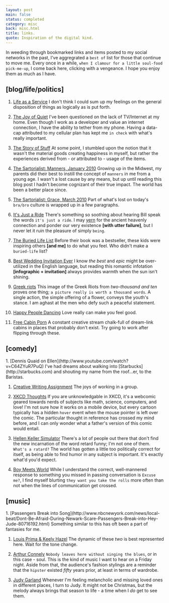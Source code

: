 ```yaml
---
layout: post
main: false
status: completed
category: misc
back: misc.html
title: links.
quote: Inspiration of the digital kind.
---
```


In weeding through bookmarked links and items posted to my social networks in the past, I've aggregrated a `best of` list for those that continue to move me. Every once in a while, `when I clamour for a little soul-food pick-me-up`, I come back here, clicking with a vengeance. I hope you enjoy them as much as I have.

<h2>[blog/life/politics]</h2>

1. [Life as a Service](http://jacquesmattheij.com/life-as-a-service)
I don't think I could sum up my feelings on the general disposition of things as logically as is put forth.

1. [The Joy of Quiet](https://www.nytimes.com/2012/01/01/opinion/sunday/the-joy-of-quiet.html)
I've been questioned on the lack of TV/Internet at my home. Even though I work as a developer and value an internet connection, I have the ability to tether from my phone. Having a data-cap attributed to my cellular plan has kept me `in check` with what's really important.

1. [The Story of Stuff](http://www.storyofstuff.org/movies-all/story-of-stuff)
At some point, I stumbled upon the notion that it wasn't the material goods creating happiness in myself, but rather the experiences derived from - or attributed to - usage of the items. 

1. [The Sartorialist: Manners, January 2010](http://www.thesartorialist.com/photos/a-graceful-man-a-gentleman/)
Growing up in the Midwest, my parents did their best to instill the concept of `manners` in me from a young age. I wasn't a lost cause by any means, but up until reading this blog post I hadn't become cognizant of their true impact. The world has been a better place since.

1. [The Sartorialist: Grace, March 2010](http://www.thesartorialist.com/photos/a-walk-with-mr-barbera-milano/)
Part of what's lost on today's `bra/bro` culture is wrapped up in a few paragraphs. 

1. [It's Just a Ride](https://www.youtube.com/watch?v=iMUiwTubYu0)
There's something so soothing about hearing Bill speak the words `it's just a ride`. I may [yern](http://www.poets.org/viewmedia.php/prmMID/15308) for the ancient heavenly connection and ponder our very existence **\[with utter failure\]**, but I never let it ruin the pleasure of simply `being`.

1. [The Buried Life List](https://www.facebook.com/tbl/app_6009294086)
Before their book was a bestseller, these kids were inspiring others **\[and me\]** to do what you feel. Who didn't make a `buried-life` list?

1. [Best Wedding Invitation Ever](http://metalmother.com/motherboard/index.php/2008/11/married)
I know _the best_ and _epic_ might be over-utilized in the English language, but reading this romantic infotation **\[infographic + invitation\]** always provides warmth when the sun isn't shining.

1. [Greek riots](http://cache.boston.com/universal/site_graphics/blogs/bigpicture/athens_12_15/a16_17333817.jpg)
This image of the Greek Riots from _two-thousand and ten_ proves one thing; `a picture really is worth a thousand words`. A single action, the simple offering of a flower, conveys the youth's stance. I am aghast at the men who defy such a peaceful statement.

1. [Happy People Dancing](http://apod.nasa.gov/apod/ap080722.html)
Love really can make you feel good.

1. [Free Cabin Porn](http://freecabinporn.com)
A constant creative stream chalk-full of dream-link cabins in places that probably don't exist. Try going to work after flipping through these.

<h2>[comedy]</h2>
1. [Dennis Quaid on Ellen](http://www.youtube.com/watch?v=C64ZYuR7PuQ)
I've had dreams about walking into [Starbucks](http://starbucks.com) and shouting my name from the roof...er, to the Baristas.

1. [Creative Writing Assignment](http://www.kontraband.com/pics/22193/FW-FW-FW-Creative-Writing-Assignment)
The joys of working in a group.

1. [XKCD Thoughts](http://xkcd.com/275/)
If you are unknowledgable in XKCD, it's a webcomic geared towards nerds of subjects like math, science, computers, and love! I'm not sure how it works on a mobile device, but every cartoon typically has a hidden `hover` event when the mouse pointer is left over the comic. The particular thought in reference has crossed my mind before, and I can only wonder what a father's version of this comic would entail.

1. [Hellen Keller Simulator](http://helenkellersim.com)
There's a lot of people out there that don't find the new incarnation of the word retard funny; I'm not one of them. `What's a ratard?` The world has gotten a little too politically correct for itself, as being able to find humor in any subject is important. It's exactly what'd you'd expect.

1. [Boy Meets World](http://www.youtube.com/watch?v=dOpyK0qT8F8)
While I understand the correct, well-mannered response to something you missed in passing conversation is `Excuse me?`, I find myself blurting `they want you take the rolls` more often than not when the lines of communication get crossed.

<h2>[music]</h2>
1. [Passengers Break into Song](http://www.nbcnewyork.com/news/local-beat/Dont-Be-Afraid-During-Newark-Scare-Passengers-Break-into-Hey-Jude-80716192.html)
Something similar to this has oft been a part of fantasies for me. 

1. [Louis Prima &amp; Keely Hazel](http://www.youtube.com/watch?v=fAP9hC4GP_U&feature=related)
The dynamic of these _two_ is best represented here. Wait for the tone change.

1. [Arthur Connely](http://www.youtube.com/watch?v=HhCoDd21QpE)
`Nobody leaves here without singing the blues`, or in this case - soul. This is the kind of music I want to hear on a Friday night. Aside from that, the audience's fashion stylings are a reminder that the `hipster` existed _fifty_ years prior, at least in terms of wardrobe. 

1. [Judy Garland](http://www.youtube.com/watch?v=yudgy30Dd68)
Whenever I'm feeling melancholic and missing loved ones in different places, I turn to Judy. It might not be Christmas, but the melody always brings that season to life - a time when I _do_ get to see them.